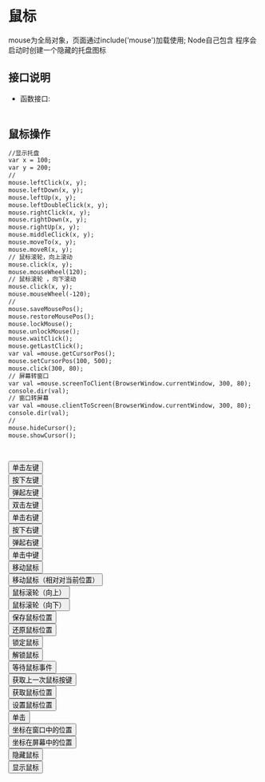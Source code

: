 ﻿# 鼠标
  mouse为全局对象，页面通过include('mouse')加载使用;  Node自己包含
     程序会启动时创建一个隐藏的托盘图标
  <link rel="stylesheet" type="text/css" href="docs/css/common.css" />
  <script src="docs/js/string.js" type="text/javascript" charset="utf-8"></script>
  <script src="docs/js/template.js" type="text/javascript" charset="utf-8"></script>
  <script src="docs/js/mouse.js" type="text/javascript" charset="utf-8"></script>
  
## 接口说明
<ul><li class="param">函数接口:</li></ul>

<table id="method" class="table" >
     
</table>
 
 

## 鼠标操作


```html
//显示托盘
var x = 100;
var y = 200;
// 
mouse.leftClick(x, y);
mouse.leftDown(x, y);
mouse.leftUp(x, y);
mouse.leftDoubleClick(x, y);
mouse.rightClick(x, y);
mouse.rightDown(x, y);
mouse.rightUp(x, y);
mouse.middleClick(x, y);
mouse.moveTo(x, y);
mouse.moveR(x, y);
// 鼠标滚轮，向上滚动
mouse.click(x, y);
mouse.mouseWheel(120);
// 鼠标滚轮 ，向下滚动
mouse.click(x, y);
mouse.mouseWheel(-120);
// 
mouse.saveMousePos();
mouse.restoreMousePos();
mouse.lockMouse();
mouse.unlockMouse();
mouse.waitClick();
mouse.getLastClick();
var val =mouse.getCursorPos();
mouse.setCursorPos(100, 500);
mouse.click(300, 80);
// 屏幕转窗口
var val =mouse.screenToClient(BrowserWindow.currentWindow, 300, 80);
console.dir(val);
// 窗口转屏幕
var val =mouse.clientToScreen(BrowserWindow.currentWindow, 300, 80);
console.dir(val);
// 
mouse.hideCursor();
mouse.showCursor();
 
 
```
<div class="row">
    <div class="col-xs-3">
      <button class="btn btn-outline-primary btn-block"  id="leftClick">单击左键</button>
    </div>
    <div class="col-xs-3">
      <button class="btn btn-outline-primary btn-block"  id="leftDown">按下左键</button>
    </div>
  	<div class="col-xs-3">
      <button class="btn btn-outline-primary btn-block"  id="leftUp">弹起左键</button>
    </div>
  	<div class="col-xs-3">
      <button class="btn btn-outline-primary btn-block"  id="leftDoubleClick">双击左键</button>
    </div>
  	<div class="col-xs-3">
      <button class="btn btn-outline-primary btn-block"  id="rightClick">单击右键</button>
    </div>
  	<div class="col-xs-3">
      <button class="btn btn-outline-primary btn-block"  id="rightDown">按下右键</button>
    </div>
  	<div class="col-xs-3">
      <button class="btn btn-outline-primary btn-block"  id="rightUp">弹起右键</button>
    </div>
  	<div class="col-xs-3">
      <button class="btn btn-outline-primary btn-block"  id="middleClick">单击中键</button>
    </div>
  	<div class="col-xs-3">
      <button class="btn btn-outline-primary btn-block"  id="moveTo">移动鼠标</button>
    </div>
  	<div class="col-xs-3">
      <button class="btn btn-outline-primary btn-block"  id="moveR">移动鼠标（相对对当前位置）</button>
    </div>
  	<div class="col-xs-3">
      <button class="btn btn-outline-primary btn-block"  id="mouseWheelUp">鼠标滚轮（向上）</button>
    </div>
    	<div class="col-xs-3">
      <button class="btn btn-outline-primary btn-block"  id="mouseWheelDown">鼠标滚轮（向下）</button>
    </div>
  	<div class="col-xs-3">
      <button class="btn btn-outline-primary btn-block"  id="saveMousePos">保存鼠标位置</button>
    </div>
  	<div class="col-xs-3">
      <button class="btn btn-outline-primary btn-block"  id="restoreMousePos">还原鼠标位置</button>
    </div>
  	<div class="col-xs-3">
      <button class="btn btn-outline-primary btn-block"  id="lockMouse">锁定鼠标</button>
    </div>
  	<div class="col-xs-3">
      <button class="btn btn-outline-primary btn-block"  id="unlockMouse">解锁鼠标</button>
    </div>
  	<div class="col-xs-3">
      <button class="btn btn-outline-primary btn-block"  id="waitClick">等待鼠标事件</button>
    </div>
  	<div class="col-xs-3">
      <button class="btn btn-outline-primary btn-block"  id="getLastClick">获取上一次鼠标按键</button>
   </div> 
    <div class="col-xs-3">
      <button class="btn btn-outline-primary btn-block"  id="getCursorPos">获取鼠标位置</button>
    </div>
    <div class="col-xs-3">
      <button class="btn btn-outline-primary btn-block"  id="setCursorPos">设置鼠标位置</button>
    </div>
    <div class="col-xs-3">
      <button class="btn btn-outline-primary btn-block"  id="sendClick">单击</button>
    </div>
    <div class="col-xs-3">
      <button class="btn btn-outline-primary btn-block"  id="screenToClient">坐标在窗口中的位置</button>
    </div>
    <div class="col-xs-3">
      <button class="btn btn-outline-primary btn-block"  id="clientToScreen">坐标在屏幕中的位置</button>
    </div>
     <div class="col-xs-3">
      <button class="btn btn-outline-primary btn-block"  id="hideCursor">隐藏鼠标</button>
    </div>
     <div class="col-xs-3">
      <button class="btn btn-outline-primary btn-block"  id="showCursor">显示鼠标</button>
    </div>
</div>